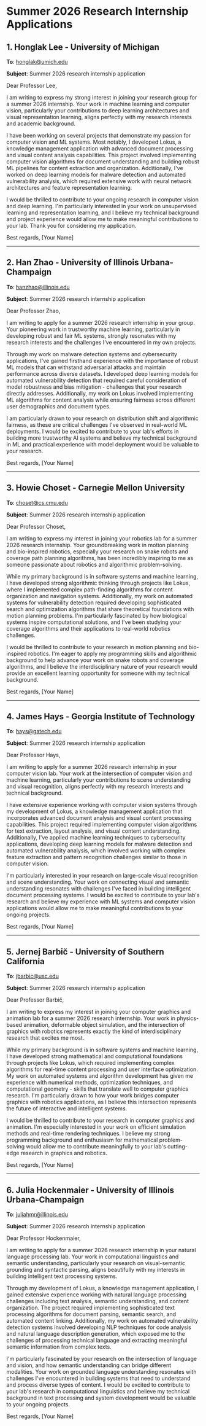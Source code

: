 # Summer 2026 Research Internship Applications

## 1. Honglak Lee - University of Michigan

**To**: honglak@umich.edu

**Subject**: Summer 2026 research internship application

Dear Professor Lee,

I am writing to express my strong interest in joining your research group for a summer 2026 internship. Your work in machine learning and computer vision, particularly your contributions to deep learning architectures and visual representation learning, aligns perfectly with my research interests and academic background.

I have been working on several projects that demonstrate my passion for computer vision and ML systems. Most notably, I developed Lokus, a knowledge management application with advanced document processing and visual content analysis capabilities. This project involved implementing computer vision algorithms for document understanding and building robust ML pipelines for content extraction and organization. Additionally, I've worked on deep learning models for malware detection and automated vulnerability analysis, which required extensive work with neural network architectures and feature representation learning.

I would be thrilled to contribute to your ongoing research in computer vision and deep learning. I'm particularly interested in your work on unsupervised learning and representation learning, and I believe my technical background and project experience would allow me to make meaningful contributions to your lab. Thank you for considering my application.

Best regards,
[Your Name]

---

## 2. Han Zhao - University of Illinois Urbana-Champaign

**To**: hanzhao@illinois.edu

**Subject**: Summer 2026 research internship application

Dear Professor Zhao,

I am writing to apply for a summer 2026 research internship in your group. Your pioneering work in trustworthy machine learning, particularly in developing robust and fair ML systems, strongly resonates with my research interests and the challenges I've encountered in my own projects.

Through my work on malware detection systems and cybersecurity applications, I've gained firsthand experience with the importance of robust ML models that can withstand adversarial attacks and maintain performance across diverse datasets. I developed deep learning models for automated vulnerability detection that required careful consideration of model robustness and bias mitigation - challenges that your research directly addresses. Additionally, my work on Lokus involved implementing ML algorithms for content analysis while ensuring fairness across different user demographics and document types.

I am particularly drawn to your research on distribution shift and algorithmic fairness, as these are critical challenges I've observed in real-world ML deployments. I would be excited to contribute to your lab's efforts in building more trustworthy AI systems and believe my technical background in ML and practical experience with model deployment would be valuable to your research.

Best regards,
[Your Name]

---

## 3. Howie Choset - Carnegie Mellon University

**To**: choset@cs.cmu.edu

**Subject**: Summer 2026 research internship application

Dear Professor Choset,

I am writing to express my interest in joining your robotics lab for a summer 2026 research internship. Your groundbreaking work in motion planning and bio-inspired robotics, especially your research on snake robots and coverage path planning algorithms, has been incredibly inspiring to me as someone passionate about robotics and algorithmic problem-solving.

While my primary background is in software systems and machine learning, I have developed strong algorithmic thinking through projects like Lokus, where I implemented complex path-finding algorithms for content organization and navigation systems. Additionally, my work on automated systems for vulnerability detection required developing sophisticated search and optimization algorithms that share theoretical foundations with motion planning problems. I'm particularly fascinated by how biological systems inspire computational solutions, and I've been studying your coverage algorithms and their applications to real-world robotics challenges.

I would be thrilled to contribute to your research in motion planning and bio-inspired robotics. I'm eager to apply my programming skills and algorithmic background to help advance your work on snake robots and coverage algorithms, and I believe the interdisciplinary nature of your research would provide an excellent learning opportunity for someone with my technical background.

Best regards,
[Your Name]

---

## 4. James Hays - Georgia Institute of Technology

**To**: hays@gatech.edu

**Subject**: Summer 2026 research internship application

Dear Professor Hays,

I am writing to apply for a summer 2026 research internship in your computer vision lab. Your work at the intersection of computer vision and machine learning, particularly your contributions to scene understanding and visual recognition, aligns perfectly with my research interests and technical background.

I have extensive experience working with computer vision systems through my development of Lokus, a knowledge management application that incorporates advanced document analysis and visual content processing capabilities. This project required implementing computer vision algorithms for text extraction, layout analysis, and visual content understanding. Additionally, I've applied machine learning techniques to cybersecurity applications, developing deep learning models for malware detection and automated vulnerability analysis, which involved working with complex feature extraction and pattern recognition challenges similar to those in computer vision.

I'm particularly interested in your research on large-scale visual recognition and scene understanding. Your work on connecting visual and semantic understanding resonates with challenges I've faced in building intelligent document processing systems. I would be excited to contribute to your lab's research and believe my experience with ML systems and computer vision applications would allow me to make meaningful contributions to your ongoing projects.

Best regards,
[Your Name]

---

## 5. Jernej Barbič - University of Southern California

**To**: jbarbic@usc.edu

**Subject**: Summer 2026 research internship application

Dear Professor Barbič,

I am writing to express my interest in joining your computer graphics and animation lab for a summer 2026 research internship. Your work in physics-based animation, deformable object simulation, and the intersection of graphics with robotics represents exactly the kind of interdisciplinary research that excites me most.

While my primary background is in software systems and machine learning, I have developed strong mathematical and computational foundations through projects like Lokus, which required implementing complex algorithms for real-time content processing and user interface optimization. My work on automated systems and algorithm development has given me experience with numerical methods, optimization techniques, and computational geometry - skills that translate well to computer graphics research. I'm particularly drawn to how your work bridges computer graphics with robotics applications, as I believe this intersection represents the future of interactive and intelligent systems.

I would be thrilled to contribute to your research in computer graphics and animation. I'm especially interested in your work on efficient simulation methods and real-time rendering techniques. I believe my strong programming background and enthusiasm for mathematical problem-solving would allow me to contribute meaningfully to your lab's cutting-edge research in graphics and robotics.

Best regards,
[Your Name]

---

## 6. Julia Hockenmaier - University of Illinois Urbana-Champaign

**To**: juliahmr@illinois.edu

**Subject**: Summer 2026 research internship application

Dear Professor Hockenmaier,

I am writing to apply for a summer 2026 research internship in your natural language processing lab. Your work in computational linguistics and semantic understanding, particularly your research on visual-semantic grounding and syntactic parsing, aligns beautifully with my interests in building intelligent text processing systems.

Through my development of Lokus, a knowledge management application, I gained extensive experience working with natural language processing challenges including text analysis, semantic understanding, and content organization. The project required implementing sophisticated text processing algorithms for document parsing, semantic search, and automated content linking. Additionally, my work on automated vulnerability detection systems involved developing NLP techniques for code analysis and natural language description generation, which exposed me to the challenges of processing technical language and extracting meaningful semantic information from complex texts.

I'm particularly fascinated by your research on the intersection of language and vision, and how semantic understanding can bridge different modalities. Your work on grounded language understanding resonates with challenges I've encountered in building systems that need to understand and process diverse types of content. I would be excited to contribute to your lab's research in computational linguistics and believe my technical background in text processing and system development would be valuable to your ongoing projects.

Best regards,
[Your Name]
